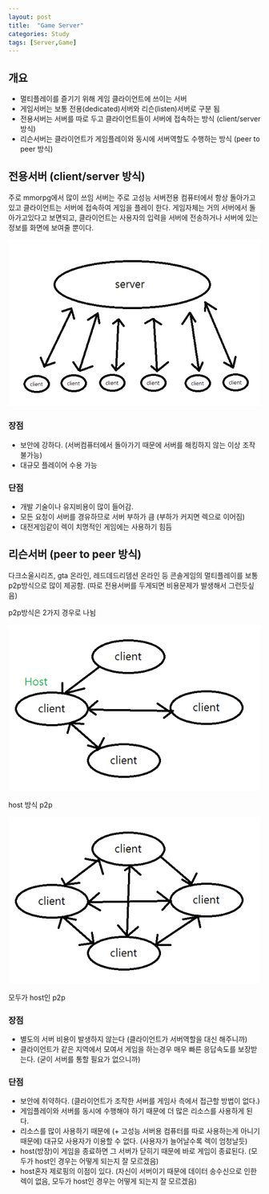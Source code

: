 ```yaml
---
layout: post
title:  "Game Server"
categories: Study
tags: [Server,Game]
---
```


## 개요
- 멀티플레이를 즐기기 위해 게임 클라이언트에 쓰이는 서버
- 게임서버는 보통 전용(dedicated)서버와 리슨(listen)서버로 구분 됨
- 전용서버는 서버를 따로 두고 클라이언트들이 서버에 접속하는 방식 (client/server 방식)
- 리슨서버는 클라이언트가 게임플레이와 동시에 서버역할도 수행하는 방식 (peer to peer 방식)



## 전용서버 (client/server 방식)
주로 mmorpg에서 많이 쓰임
서버는 주로 고성능 서버전용 컴퓨터에서 항상 돌아가고있고 클라이언트는 서버에 접속하여 게임을 플레이 한다.
게임자체는 거의 서버에서 돌아가고있다고 보면되고, 클라이언트는 사용자의 입력을 서버에 전송하거나 서버에 있는 정보를 화면에 보여줄 뿐이다.

![dedicated](/assets/images/server/dedicated.png)

### 장점
- 보안에 강하다. (서버컴퓨터에서 돌아가기 때문에 서버를 해킹하지 않는 이상 조작 불가능)
- 대규모 플레이어 수용 가능

### 단점
- 개발 기술이나 유지비용이 많이 들어감.
- 모든 요청이 서버를 경유하므로 서버 부하가 큼 (부하가 커지면 렉으로 이어짐) 
- 대전게임같이 렉이 치명적인 게임에는 사용하기 힘듬



## 리슨서버 (peer to peer 방식)
다크소울시리즈, gta 온라인, 레드데드리뎀션 온라인 등 콘솔게임의 멀티플레이를 보통 p2p방식으로 많이 제공함. (따로 전용서버를 두게되면 비용문제가 발생해서 그런듯싶음)

p2p방식은 2가지 경우로 나뉨

![p2p_Host](/assets/images/server/p2p_Host.png)

host 방식 p2p

![p2p_allHost](/assets/images/server/p2p_allHost.png)

모두가 host인 p2p

### 장점
- 별도의 서버 비용이 발생하지 않는다 (클라이언트가 서버역할을 대신 해주니까)
- 클라이언트가 같은 지역에서 모여서 게임을 하는경우 매우 빠른 응답속도를 보장받는다. (굳이 서버를 통할 필요가 없으니까)

### 단점 
- 보안에 취약하다. (클라이언트가 조작한 서버를 게임사 측에서 접근할 방법이 없다.) 
- 게임플레이와 서버를 동시에 수행해야 하기 때문에 더 많은 리소스를 사용하게 된다.
- 리소스를 많이 사용하기 때문에 (+ 고성능 서버용 컴퓨터를 따로 사용하는게 아니기 때문에) 대규모 사용자가 이용할 수 없다. (사용자가 늘어날수록 렉이 엄청날듯)
- host(방장)이 게임을 종료하면 그 서버가 닫히기 때문에 바로 게임이 종료된다. (모두가 host인 경우는 어떻게 되는지 잘 모르겠음)
- host혼자 제로핑의 이점이 있다. (자신이 서버이기 때문에 데이터 송수신으로 인한 렉이 없음, 모두가 host인 경우는 어떻게 되는지 잘 모르겠음)




